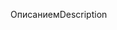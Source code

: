 <span data-ttu-id="3cd72-101">Описанием</span><span class="sxs-lookup"><span data-stu-id="3cd72-101">Description</span></span>
